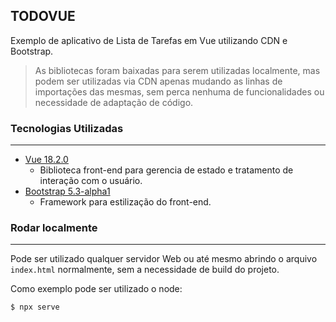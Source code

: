 ## TODOVUE

Exemplo de aplicativo de Lista de Tarefas em Vue utilizando CDN e Bootstrap.

> As bibliotecas foram baixadas para serem utilizadas localmente, mas podem ser utilizadas via CDN apenas mudando as linhas de importações das mesmas, sem perca nenhuma de funcionalidades ou necessidade de adaptação de código.

### Tecnologias Utilizadas

<hr>

- [Vue 18.2.0](https://reactjs.org/)
  - Biblioteca front-end para gerencia de estado e tratamento de interação com o usuário.
- [Bootstrap 5.3-alpha1](https://getbootstrap.com/)
  - Framework para estilização do front-end.

### Rodar localmente

<hr>

Pode ser utilizado qualquer servidor Web ou até mesmo abrindo o arquivo `index.html` normalmente, sem a necessidade de build do projeto.

Como exemplo pode ser utilizado o node:

```bash
$ npx serve
```
